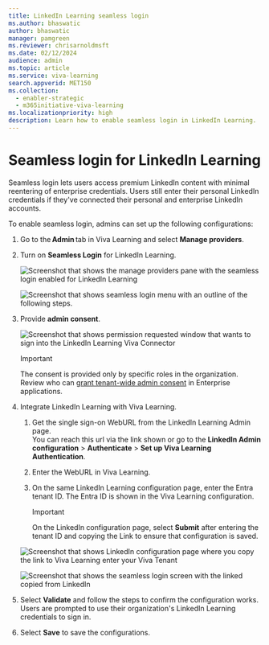 ```yaml
---
title: LinkedIn Learning seamless login
ms.author: bhaswatic
author: bhaswatic
manager: pamgreen
ms.reviewer: chrisarnoldmsft
ms.date: 02/12/2024
audience: admin
ms.topic: article
ms.service: viva-learning
search.appverid: MET150
ms.collection:
  - enabler-strategic
  - m365initiative-viva-learning
ms.localizationpriority: high
description: Learn how to enable seamless login in LinkedIn Learning.
---
```



# Seamless login for LinkedIn Learning


Seamless login lets users access premium LinkedIn content with minimal reentering of enterprise credentials. 
Users still enter their personal LinkedIn credentials if they've connected their personal and enterprise LinkedIn accounts. 

To enable seamless login, admins can set up the following configurations:

1. Go to the **Admin** tab in Viva Learning and select **Manage providers**.

2. Turn on **Seamless Login** for LinkedIn Learning.

   ![Screenshot that shows the manage providers pane with the seamless login enabled for LinkedIn Learning](../media/learning/linkedin-learning-seamless-1-enable-toggle.png)

   ![Screenshot that shows seamless login menu with an outline of the following steps.](../media/learning/linkedin-learning-seamless-2.png)

3. Provide **admin consent**.

   ![Screenshot that shows permission requested window that wants to sign into the LinkedIn Learning Viva Connector](../media/learning/linkedin-learning-seamless-3-permission-requested.png)

   > [!IMPORTANT]
   > The consent is provided only by specific roles in the organization. Review who can [grant tenant-wide admin consent](/entra/identity/enterprise-apps/grant-admin-consent?pivots=portal#prerequisites) in Enterprise applications.

4. Integrate LinkedIn Learning with Viva Learning.

    1. Get the single sign-on WebURL from the LinkedIn Learning Admin page.  
    You can reach this url via the link shown or go to the **LinkedIn Admin configuration** > **Authenticate** > **Set up Viva Learning Authentication**.
    2. Enter the WebURL in Viva Learning.
    3. On the same LinkedIn Learning configuration page, enter the Entra tenant ID. The Entra ID is shown in the Viva Learning configuration. 

       > [!IMPORTANT]
       > On the LinkedIn configuration page, select **Submit** after entering the tenant ID and copying the Link to ensure that configuration is saved.

   ![Screenshot that shows LinkedIn configuration page where you copy the link to Viva Learning enter your Viva Tenant](../media/learning/linkedin-learning-seamless-4-linkedin-config.png)

   ![Screenshot that shows the seamless login screen with the linked copied from LinkedIn](../media/learning/linkedin-learning-seamless-5-validate.png)

8. Select **Validate** and follow the steps to confirm the configuration works. Users are prompted to use their organization's LinkedIn Learning credentials to sign in.

10. Select **Save** to save the configurations.

